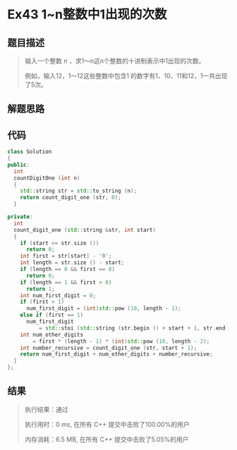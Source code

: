 # Ex43 1~n整数中1出现的次数

## 题目描述

> 输入一个整数 n ，求1～n这n个整数的十进制表示中1出现的次数。
>
> 例如，输入12，1～12这些整数中包含1 的数字有1、10、11和12，1一共出现了5次。
>

## 解题思路



## 代码

```cpp
class Solution
{
public:
  int
  countDigitOne (int n)
  {
    std::string str = std::to_string (n);
    return count_digit_one (str, 0);
  }

private:
  int
  count_digit_one (std::string &str, int start)
  {
    if (start >= str.size ())
      return 0;
    int first = str[start] - '0';
    int length = str.size () - start;
    if (length == 0 && first == 0)
      return 0;
    if (length == 1 && first > 0)
      return 1;
    int num_first_digit = 0;
    if (first > 1)
      num_first_digit = (int)std::pow (10, length - 1);
    else if (first == 1)
      num_first_digit
          = std::stoi (std::string (str.begin () + start + 1, str.end ())) + 1;
    int num_other_digits
        = first * (length - 1) * (int)std::pow (10, length - 2);
    int number_recursive = count_digit_one (str, start + 1);
    return num_first_digit + num_other_digits + number_recursive;
  }
};
```

## 结果

> 执行结果：通过
>
> 执行用时：0 ms, 在所有 C++ 提交中击败了100.00%的用户
>
> 内存消耗：6.5 MB, 在所有 C++ 提交中击败了5.05%的用户